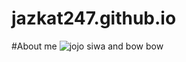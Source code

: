 # jazkat247.github.io
#About me
![jojo siwa and bow bow ](https://i2.wp.com/itsjojosiwa.com/wp-content/uploads/2018/03/JoJo_BowBow.png?w=1080&ssl=1)

